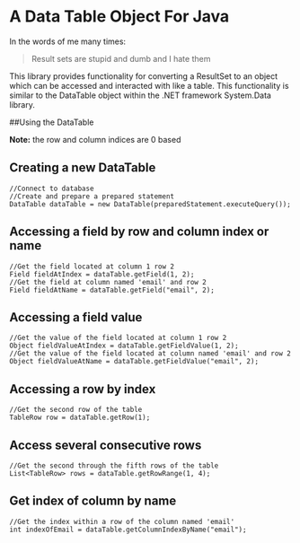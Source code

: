 # A Data Table Object For Java

In the words of me many times:
>Result sets are stupid and dumb and I hate them

This library provides functionality for converting a ResultSet to an object which can be accessed and interacted with like a table. This functionality is similar to the DataTable object within the .NET framework System.Data library.

##Using the DataTable

**Note:** the row and column indices are 0 based

## Creating a new DataTable 
```
//Connect to database
//Create and prepare a prepared statement
DataTable dataTable = new DataTable(preparedStatement.executeQuery());
```

## Accessing a field by row and column index or name
```
//Get the field located at column 1 row 2 
Field fieldAtIndex = dataTable.getField(1, 2);
//Get the field at column named 'email' and row 2
Field fieldAtName = dataTable.getField("email", 2);
```

## Accessing a field value
```
//Get the value of the field located at column 1 row 2
Object fieldValueAtIndex = dataTable.getFieldValue(1, 2);
//Get the value of the field located at column named 'email' and row 2
Object fieldValueAtName = dataTable.getFieldValue("email", 2);
```

## Accessing a row by index
```
//Get the second row of the table
TableRow row = dataTable.getRow(1);
```

## Access several consecutive rows
```
//Get the second through the fifth rows of the table
List<TableRow> rows = dataTable.getRowRange(1, 4);
```

## Get index of column by name
```
//Get the index within a row of the column named 'email'
int indexOfEmail = dataTable.getColumnIndexByName("email");
```
